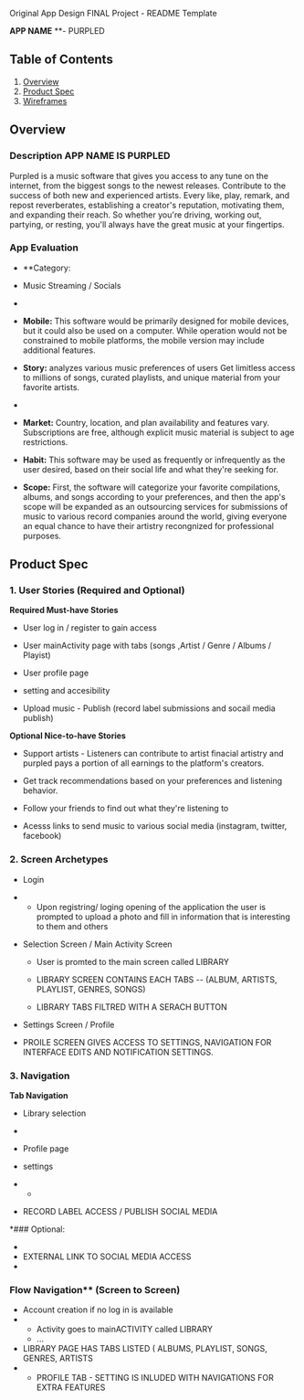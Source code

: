Original App Design FINAL Project - README Template


**APP NAME**  **- PURPLED

## Table of Contents
1. [Overview](#Overview)
1. [Product Spec](#Product-Spec)
1. [Wireframes](#Wireframes)


## Overview
### Description APP NAME IS PURPLED 


Purpled is a music software that gives you access to any tune on the internet, from the biggest songs to the newest releases. Contribute to the success of both new and experienced artists. Every like, play, remark, and repost reverberates, establishing a creator's reputation, motivating them, and expanding their reach. So whether you're driving, working out, partying, or resting, you'll always have the great music at your fingertips.

### App Evaluation


- **Category: 
- Music Streaming / Socials 
- 
- **Mobile:** This software would be primarily designed for mobile devices, but it could also be used on a computer. While operation would not be constrained to mobile platforms, the mobile version may include additional features.

- **Story:** analyzes various music preferences of users Get limitless access to millions of songs, curated playlists, and unique material from your favorite artists.
- 
- **Market:** Country, location, and plan availability and features vary. Subscriptions are free, although explicit music material is subject to age restrictions.

- **Habit:** This software may be used as frequently or infrequently as the user desired, based on their social life and what they're seeking for.
 
- **Scope:** First, the software will categorize your favorite compilations, albums, and songs according to your preferences, and then the app's scope will be expanded as an outsourcing services for submissions of music to various record companies around the world, giving everyone an equal chance to have their artistry recongnized for professional purposes.

## Product Spec

### 1. User Stories (Required and Optional)

**Required Must-have Stories**

* User log in / register to gain access

* User mainActivity page with tabs (songs ,Artist / Genre / Albums / Playist) 
 
* User profile page

* setting and accesibility 

* Upload music - Publish (record label submissions and socail media publish)
 
**Optional Nice-to-have Stories**

* Support artists - Listeners can contribute to artist finacial artistry and  purpled pays a portion of all earnings to the platform's creators.
 
* Get track recommendations based on your preferences and listening behavior.
 
* Follow your friends to find out what they're listening to
 
* Acesss links  to send music to various social media (instagram, twitter, facebook)

### 2. Screen Archetypes

* Login
*
   * Upon registring/ loging opening of the application the user is prompted to upload a photo and fill in information that is interesting to them and others
   
* Selection Screen / Main Activity Screen
 
   * User is promted to the main screen called LIBRARY 
    
   * LIBRARY SCREEN CONTAINS EACH TABS -- (ALBUM, ARTISTS, PLAYLIST, GENRES, SONGS)
    
   * LIBRARY TABS FILTRED WITH A SERACH BUTTON


* Settings Screen / Profile
* 
  PROILE SCREEN GIVES ACCESS TO SETTINGS, NAVIGATION FOR INTERFACE EDITS AND NOTIFICATION SETTINGS.
  
### 3. Navigation

**Tab Navigation** 

* Library selection
* 
*  Profile page

*   settings 
*   *  
*   RECORD LABEL ACCESS / PUBLISH SOCIAL MEDIA

*### Optional:


*   
*    EXTERNAL LINK TO SOCIAL MEDIA ACCESS 
*   
### Flow Navigation** (Screen to Screen)

*  Account creation if no log in is available
* 
   *  Activity goes to mainACTIVITY called LIBRARY 
   * ...
* LIBRARY PAGE HAS TABS LISTED ( ALBUMS, PLAYLIST, SONGS, GENRES, ARTISTS
* 
   * PROFILE TAB - SETTING IS INLUDED WITH NAVIGATIONS FOR EXTRA FEATURES 
   


